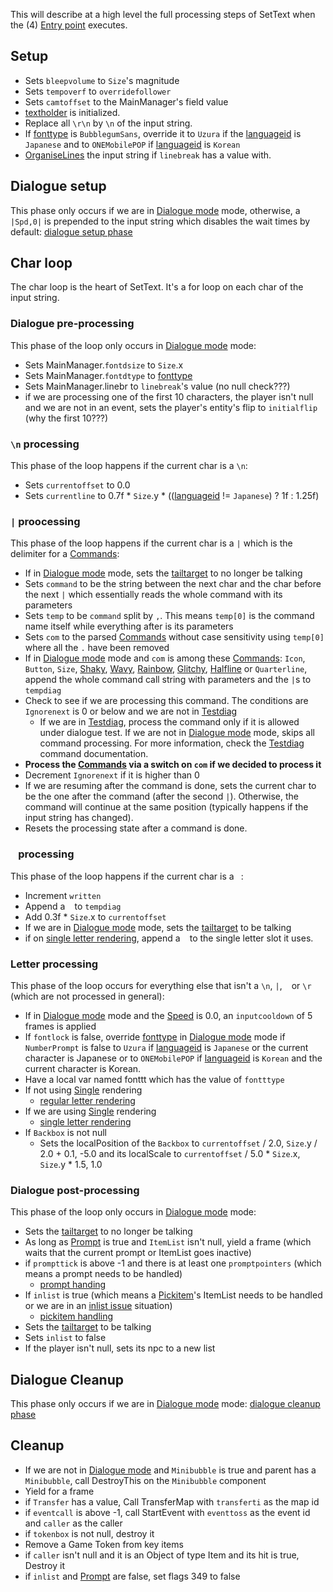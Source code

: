 This will describe at a high level the full processing steps of SetText when the (4) [Entry point](Entry%20point.md) executes.

## Setup

* Sets `bleepvolume` to `Size`'s magnitude
* Sets `tempoverf` to `overridefollower`
* Sets `camtoffset` to the MainManager's field value
* [textholder](Notable%20local%20variable/textholder.md) is initialized.
* Replace all `\r\n` by `\n` of the input string.
* If [fonttype](fonttype.md) is `BubblegumSans`, override it to `Uzura` if the [languageid](languageid.md) is `Japanese` and to `ONEMobilePOP` if [languageid](languageid.md) is `Korean`
* [OrganiseLines](Notable%20Methods/OrganiseLines.md) the input string if `linebreak` has a value with.

## Dialogue setup

This phase only occurs if we are in [Dialogue mode](Dialogue%20mode.md) mode, otherwise,  a `|Spd,0|` is prepended to the input string which disables the wait times by default: [dialogue setup phase](Life%20Cycle/dialogue%20setup%20phase.md)

## Char loop

The char loop is the heart of SetText. It's a for loop on each char of the input string.

### Dialogue pre-processing

This phase of the loop only occurs in [Dialogue mode](Dialogue%20mode.md) mode:

* Sets MainManager.`fontdsize` to `Size`.x
* Sets MainManager.`fontdtype` to [fonttype](fonttype.md)
* Sets MainManager.linebr to `linebreak`'s value (no null check???)
* if we are processing one of the first 10 characters, the player isn't null and we are not in an event, sets the player's entity's flip to `initialflip` (why the first 10???)

### `\n` processing

This phase of the loop happens if the current char is a `\n`:

* Sets `currentoffset` to 0.0
* Sets `currentline` to 0.7f * `Size`.y * (([languageid](languageid.md) != `Japanese`) ? 1f : 1.25f)

### `|` proocessing

This phase of the loop happens if the current char is a `|` which is the delimiter for a [Commands](Commands/Commands.md):

* If in [Dialogue mode](Dialogue%20mode.md) mode, sets the [tailtarget](Notable%20local%20variable/tailtarget.md) to no longer be talking
* Sets `command` to be the string between the next char and the char before the next `|` which essentially reads the whole command with its parameters
* Sets `temp` to be `command` split by `,`. This means `temp[0]` is the command name itself while everything after is its parameters
* Sets `com` to the parsed [Commands](Commands/Commands.md) without case sensitivity using `temp[0]` where all the `.` have been removed
* If in [Dialogue mode](Dialogue%20mode.md) mode and `com` is among these [Commands](Commands/Commands.md): `Icon`, `Button`, `Size`, [Shaky](Commands/Individual%20commands/Shaky.md), [Wavy](Commands/Individual%20commands/Wavy.md), [Rainbow](Commands/Individual%20commands/Rainbow.md), [Glitchy](Commands/Individual%20commands/Glitchy.md), [Halfline](Commands/Individual%20commands/Halfline.md) or `Quarterline`, append the whole command call string with parameters and the `|`s to `tempdiag`
* Check to see if we are processing this command. The conditions are `Ignorenext` is 0 or below and we are not in [Testdiag](Commands/Individual%20commands/Testdiag.md)
  * If we are in [Testdiag](Commands/Individual%20commands/Testdiag.md), process the command only if it is allowed under dialogue test. If we are not in [Dialogue mode](Dialogue%20mode.md) mode, skips all command processing. For more information, check the [Testdiag](Commands/Individual%20commands/Testdiag.md) command documentation.
* **Process the [Commands](Commands/Commands.md) via a switch on `com` if we decided to process it**
* Decrement `Ignorenext` if it is higher than 0
* If we are resuming after the command is done, sets the current char to be the one after the command (after the second `|`). Otherwise, the command will continue at the same position (typically happens if the input string has changed).
* Resets the processing state after a command is done.

### ` ` processing

This phase of the loop happens if the current char is a ` `:

* Increment `written`
* Append a ` ` to `tempdiag`
* Add 0.3f * `Size`.x to `currentoffset`
* If we are in [Dialogue mode](Dialogue%20mode.md) mode, sets the [tailtarget](Notable%20local%20variable/tailtarget.md) to be talking
* if on [single letter rendering](Life%20Cycle/letter%20rendering/single%20letter%20rendering.md), append a ` ` to the single letter slot it uses.

### Letter processing

This phase of the loop occurs for everything else that isn't a `\n`, `|`, ` ` or `\r` (which are not processed in general):

* If in [Dialogue mode](Dialogue%20mode.md) mode and the [Speed](Commands/Individual%20commands/Speed.md) is 0.0, an `inputcooldown` of 5 frames is applied
* If `fontlock` is false, override [fonttype](fonttype.md) in [Dialogue mode](Dialogue%20mode.md) mode if `NumberPrompt` is false to `Uzura` if [languageid](languageid.md) is `Japanese` or the current character is Japanese or to `ONEMobilePOP` if [languageid](languageid.md) is `Korean` and the current character is Korean.
* Have a local var named fonttt which has the value of `fontttype`
* If not using [Single](Commands/Individual%20commands/Single.md) rendering
  * [regular letter rendering](Life%20Cycle/letter%20rendering/regular%20letter%20rendering.md)
* If we are using [Single](Commands/Individual%20commands/Single.md) rendering
  * [single letter rendering](Life%20Cycle/letter%20rendering/single%20letter%20rendering.md)
* If `Backbox` is not null
  * Sets the localPosition of the `Backbox` to `currentoffset` / 2.0, `Size`.y / 2.0 + 0.1, -5.0 and its localScale to `currentoffset` / 5.0 * `Size`.x, `Size`.y * 1.5, 1.0

### Dialogue post-processing

This phase of the loop only occurs in [Dialogue mode](Dialogue%20mode.md) mode:

* Sets the [tailtarget](Notable%20local%20variable/tailtarget.md) to no longer be talking
* As long as [Prompt](Commands/Individual%20commands/Prompt.md) is true and `ItemList` isn't null, yield a frame (which waits that the current prompt or ItemList goes inactive)
* if `prompttick` is above -1 and there is at least one `promptpointers` (which means a prompt needs to be handled)
  * [prompt handing](Life%20Cycle/special%20command%20handling/prompt%20handing.md)
* If `inlist` is true (which means a [Pickitem](Commands/Individual%20commands/Pickitem.md)'s ItemList needs to be handled or we are in an [inlist issue](../ItemList/inlist%20issue.md) situation)
  * [pickitem handling](Life%20Cycle/special%20command%20handling/pickitem%20handling.md)
* Sets the [tailtarget](Notable%20local%20variable/tailtarget.md) to be talking
* Sets `inlist` to false
* If the player isn't null, sets its npc to a new list

## Dialogue Cleanup

This phase only occurs if we are in [Dialogue mode](Dialogue%20mode.md) mode:
[dialogue cleanup phase](Life%20Cycle/dialogue%20cleanup%20phase.md)

## Cleanup

* If we are not in [Dialogue mode](Dialogue%20mode.md) and `Minibubble` is true and parent has a `Minibubble`, call DestroyThis on the `Minibubble` component
* Yield for a frame
* if `Transfer` has a value, Call TransferMap with `transferti` as the map id
* if `eventcall` is above -1, call StartEvent with `eventtoss` as the event id and `caller` as the caller
* if `tokenbox` is not null, destroy it
* Remove a Game Token from key items
* if `caller` isn't null and it is an Object of type Item and its hit is true, Destroy it
* if `inlist` and [Prompt](Commands/Individual%20commands/Prompt.md) are false, set flags 349 to false
